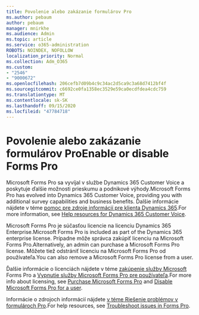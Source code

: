 ```yaml
---
title: Povolenie alebo zakázanie formulárov Pro
ms.author: pebaum
author: pebaum
manager: mnirkhe
ms.audience: Admin
ms.topic: article
ms.service: o365-administration
ROBOTS: NOINDEX, NOFOLLOW
localization_priority: Normal
ms.collection: Adm_O365
ms.custom:
- "2546"
- "9000672"
ms.openlocfilehash: 206cefb7d09b4c9c34ac2d5ca9c3a68d7412bf4f
ms.sourcegitcommit: c6692ce0fa1358ec3529e59ca0ecdfdea4cdc759
ms.translationtype: MT
ms.contentlocale: sk-SK
ms.lasthandoff: 09/15/2020
ms.locfileid: "47784718"
---
```

# <a name="enable-or-disable-forms-pro"></a><span data-ttu-id="dd4ac-102">Povolenie alebo zakázanie formulárov Pro</span><span class="sxs-lookup"><span data-stu-id="dd4ac-102">Enable or disable Forms Pro</span></span>

<span data-ttu-id="dd4ac-103">Microsoft Forms Pro sa vyvíjal v službe Dynamics 365 Customer Voice a poskytuje ďalšie možnosti prieskumu a podnikové výhody.</span><span class="sxs-lookup"><span data-stu-id="dd4ac-103">Microsoft Forms Pro has evolved into Dynamics 365 Customer Voice, providing you with additional survey capabilities and business benefits.</span></span> <span data-ttu-id="dd4ac-104">Ďalšie informácie nájdete v téme [pomoc pre zdroje informácií pre klienta Dynamics 365](https://go.microsoft.com/fwlink/p/?linkid=2128357).</span><span class="sxs-lookup"><span data-stu-id="dd4ac-104">For more information, see [Help resources for Dynamics 365 Customer Voice](https://go.microsoft.com/fwlink/p/?linkid=2128357).</span></span>  

<span data-ttu-id="dd4ac-105">Microsoft Forms Pro je súčasťou licencie na licenciu Dynamics 365 Enterprise.</span><span class="sxs-lookup"><span data-stu-id="dd4ac-105">Microsoft Forms Pro is included as part of the Dynamics 365 enterprise license.</span></span> <span data-ttu-id="dd4ac-106">Prípadne môže správca zakúpiť licenciu na Microsoft Forms Pro.</span><span class="sxs-lookup"><span data-stu-id="dd4ac-106">Alternatively, an admin can purchase a Microsoft Forms Pro license.</span></span> <span data-ttu-id="dd4ac-107">Môžete tiež odstrániť licenciu na Microsoft Forms Pro od používateľa.</span><span class="sxs-lookup"><span data-stu-id="dd4ac-107">You can also remove a Microsoft Forms Pro license from a user.</span></span>  

<span data-ttu-id="dd4ac-108">Ďalšie informácie o licenciách nájdete v téme [zakúpenie služby Microsoft](https://docs.microsoft.com/forms-pro/purchase#purchase-microsoft-forms-pro-for-users-in-a-dynamics-365-tenant) Forms Pro a [Vypnutie služby Microsoft Forms Pro pre používateľa](https://docs.microsoft.com/forms-pro/purchase#disable-microsoft-forms-pro-for-a-user-1).</span><span class="sxs-lookup"><span data-stu-id="dd4ac-108">For more info about licensing, see [Purchase Microsoft Forms Pro](https://docs.microsoft.com/forms-pro/purchase#purchase-microsoft-forms-pro-for-users-in-a-dynamics-365-tenant) and [Disable Microsoft Forms Pro for a user](https://docs.microsoft.com/forms-pro/purchase#disable-microsoft-forms-pro-for-a-user-1).</span></span>
  
<span data-ttu-id="dd4ac-109">Informácie o zdrojoch informácií nájdete [v téme Riešenie problémov v formulároch Pro](https://docs.microsoft.com/forms-pro/troubleshoot).</span><span class="sxs-lookup"><span data-stu-id="dd4ac-109">For help resources, see [Troubleshoot issues in Forms Pro](https://docs.microsoft.com/forms-pro/troubleshoot).</span></span>